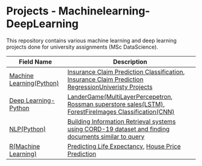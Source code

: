 # Projects - Machinelearning-DeepLearning

This repository contains various machine learning and deep learning projects done for university assignments (MSc DataScience).

| Field Name                                   | Description |
| ---------------------------------------------| -----------  |
| [Machine Learning(Python)](https://github.com/Jhansi-27/University-Projects-Machinelearning-DeepLearning/tree/main/MachineLearning(Python))|  [Insurance Claim Prediction Classification](https://github.com/Jhansi-27/Projects-Machinelearning-DeepLearning/blob/main/MachineLearning(Python)/Insurance%20Claim%20Prediction/Classification_Insurance_Claim.ipynb),  [Insurance Claim Prediction Regression](https://github.com/Jhansi-27/Projects-Machinelearning-DeepLearning/blob/main/MachineLearning(Python)/Insurance%20Claim%20Prediction/Regression_Insurance_Claimvalue_Prediction.ipynb)[Univeristy Projects](https://github.com/Jhansi-27/CE888)|
| [Deep Learning-Python](https://github.com/Jhansi-27/University-Projects-Machinelearning-DeepLearning/tree/main/DeepLearning%20(Python))| [LanderGame(MultiLayerPercepetron](https://github.com/Jhansi-27/University-Projects-Machinelearning-DeepLearning/tree/main/DeepLearning%20(Python)/MultiLayerPercepetronFromScratch), [Rossman superstore sales(LSTM)](), [ForestFireImages Classification(CNN)](https://github.com/Jhansi-27/CE888/tree/main/FinalProject) |
| [NLP(Python)](https://github.com/Jhansi-27/Projects-Machinelearning-DeepLearning/tree/main/NLP%20(Python)) | [Building Information Retrieval systems using CORD-19 dataset and finding documents similar to query](https://github.com/Jhansi-27/Projects-Machinelearning-DeepLearning/blob/main/NLP%20(Python)/Building%20Information%20Retrieval%20System/IR_System2.ipynb)    |
| [R(Machine Learning)](https://github.com/Jhansi-27/Projects-Machinelearning-DeepLearning/tree/main/R%20(Machine%20Learning))                       | [Predicting Life Expectancy](https://github.com/Jhansi-27/Projects-Machinelearning-DeepLearning/tree/main/R%20(Machine%20Learning)/Life%20Expectancy%20Prediction), [House Price Prediction](https://github.com/Jhansi-27/Projects-Machinelearning-DeepLearning/tree/main/R%20(Machine%20Learning)/HousePrice_Prediction)   |

